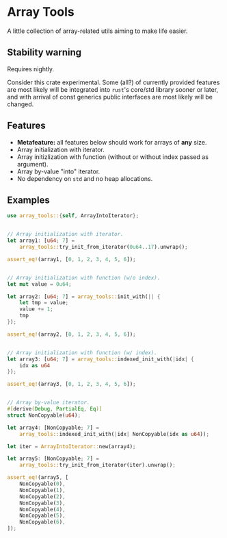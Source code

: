 # Array Tools

A little collection of array-related utils aiming to make life easier. 


## Stability warning

Requires nightly.

Consider this crate experimental. Some (all?) of currently provided features 
are most likely will be integrated into `rust`'s core/std library sooner or 
later, and with arrival of const generics public interfaces are most likely 
will be changed.

## Features

- **Metafeature:** all features below should work for arrays of **any** size.
- Array initialization with iterator.
- Array initizlization with function (without or without index passed as 
  argument).
- Array by-value "into" iterator.
- No dependency on `std` and no heap allocations.

## Examples

```rust
use array_tools::{self, ArrayIntoIterator};


// Array initialization with iterator.
let array1: [u64; 7] = 
    array_tools::try_init_from_iterator(0u64..17).unwrap();

assert_eq!(array1, [0, 1, 2, 3, 4, 5, 6]);


// Array initialization with function (w/o index).
let mut value = 0u64;

let array2: [u64; 7] = array_tools::init_with(|| {
    let tmp = value;
    value += 1;
    tmp
});

assert_eq!(array2, [0, 1, 2, 3, 4, 5, 6]);


// Array initialization with function (w/ index).
let array3: [u64; 7] = array_tools::indexed_init_with(|idx| {
    idx as u64
});

assert_eq!(array3, [0, 1, 2, 3, 4, 5, 6]);


// Array by-value iterator.
#[derive(Debug, PartialEq, Eq)]
struct NonCopyable(u64);

let array4: [NonCopyable; 7] = 
    array_tools::indexed_init_with(|idx| NonCopyable(idx as u64));

let iter = ArrayIntoIterator::new(array4);

let array5: [NonCopyable; 7] = 
    array_tools::try_init_from_iterator(iter).unwrap();

assert_eq!(array5, [
    NonCopyable(0),
    NonCopyable(1),
    NonCopyable(2),
    NonCopyable(3),
    NonCopyable(4),
    NonCopyable(5),
    NonCopyable(6),
]);
```